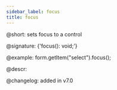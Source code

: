 ```yaml
---
sidebar_label: focus
title: focus
---          
```


@short: sets focus to a control

@signature: {'focus(): void;'}

@example:
form.getItem("select").focus();

@descr:

@changelog: added in v7.0
